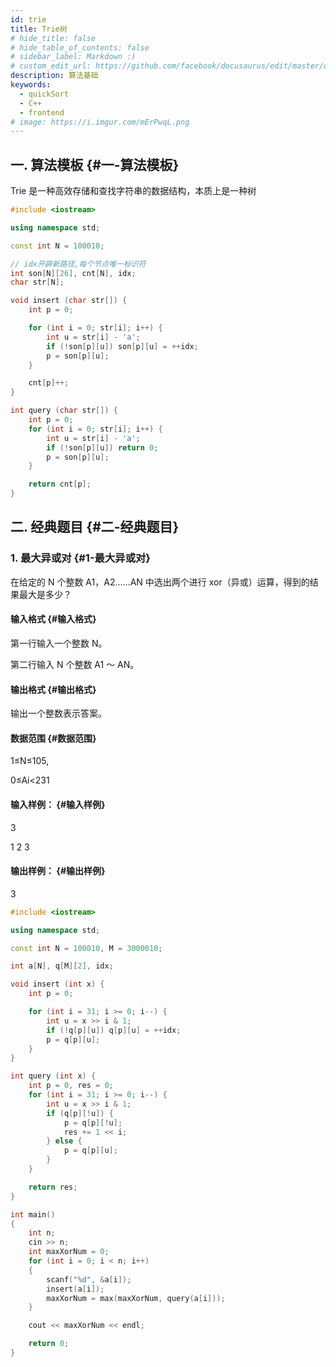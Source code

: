 ```yaml
---
id: trie
title: Trie树
# hide_title: false
# hide_table_of_contents: false
# sidebar_label: Markdown :)
# custom_edit_url: https://github.com/facebook/docusaurus/edit/master/docs/api-doc-markdown.md
description: 算法基础
keywords:
  - quickSort
  - C++
  - frontend
# image: https://i.imgur.com/mErPwqL.png
---
```


## 一. 算法模板 {#一-算法模板}

Trie 是一种高效存储和查找字符串的数据结构，本质上是一种树

```cpp
#include <iostream>

using namespace std;

const int N = 100010;

// idx开辟新路径,每个节点唯一标识符
int son[N][26], cnt[N], idx;
char str[N];

void insert (char str[]) {
    int p = 0;

    for (int i = 0; str[i]; i++) {
        int u = str[i] - 'a';
        if (!son[p][u]) son[p][u] = ++idx;
        p = son[p][u];
    }

    cnt[p]++;
}

int query (char str[]) {
    int p = 0;
    for (int i = 0; str[i]; i++) {
        int u = str[i] - 'a';
        if (!son[p][u]) return 0;
        p = son[p][u];
    }

    return cnt[p];
}
```

## 二. 经典题目 {#二-经典题目}

### 1. 最大异或对 {#1-最大异或对}

在给定的 N 个整数 A1，A2……AN 中选出两个进行 xor（异或）运算，得到的结果最大是多少？

#### 输入格式 {#输入格式}

第一行输入一个整数 N。

第二行输入 N 个整数 A1 ～ AN。

#### 输出格式 {#输出格式}

输出一个整数表示答案。

#### 数据范围 {#数据范围}

1≤N≤105,

0≤Ai<231

#### 输入样例： {#输入样例}

3

1 2 3

#### 输出样例： {#输出样例}

3

```cpp
#include <iostream>

using namespace std;

const int N = 100010, M = 3000010;

int a[N], q[M][2], idx;

void insert (int x) {
    int p = 0;

    for (int i = 31; i >= 0; i--) {
        int u = x >> i & 1;
        if (!q[p][u]) q[p][u] = ++idx;
        p = q[p][u];
    }
}

int query (int x) {
    int p = 0, res = 0;
    for (int i = 31; i >= 0; i--) {
        int u = x >> i & 1;
        if (q[p][!u]) {
            p = q[p][!u];
            res += 1 << i;
        } else {
            p = q[p][u];
        }
    }

    return res;
}

int main()
{
    int n;
    cin >> n;
    int maxXorNum = 0;
    for (int i = 0; i < n; i++)
    {
        scanf("%d", &a[i]);
        insert(a[i]);
        maxXorNum = max(maxXorNum, query(a[i]));
    }

    cout << maxXorNum << endl;

    return 0;
}
```
